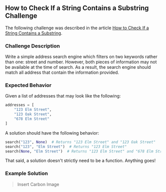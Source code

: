 ## How to Check If a String Contains a Substring Challenge

The following challenge was described in the article 
[How to Check If a String Contains a Substring](https://therenegadecoder.com/code/how-to-check-if-a-string-contains-a-substring-in-python/#challenge).

### Challenge Description

Write a simple address search engine which filters on two keywords rather than one: street and number.
However, both pieces of information may not be available at the time of search. As a result,
the search engine should match all address that contain the information provided. 

### Expected Behavior

Given a list of addresses that may look like the following:

```python
addresses = [
    "123 Elm Street",
    "123 Oak Street",
    "678 Elm Street"
]
```

A solution should have the following behavior:

```python
search("123", None)  # Returns "123 Elm Street" and "123 Oak Street"
search("123", "Elm Street")  # Returns "123 Elm Street"
search(None, "Elm Street")  # Returns "123 Elm Street" and "678 Elm Street"
```

That said, a solution doesn't strictly need to be a function. Anything goes!

### Example Solution

> Insert Carbon Image
